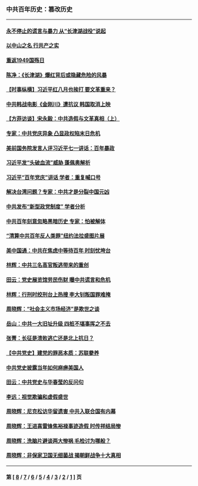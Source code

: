 ### 中共百年历史：篡改历史
---
#### [永不停止的谎言与暴力 从“长津湖战役”说起](../../pages/nf1176115/n13494094.md?07270430) 
#### [以中山之名 行共产之实](../../pages/nf1176115/n13346437.md?07270430) 
#### [重返1949国殇日](../../pages/nf1176115/n13346372.md?07270430) 
#### [陈净：《长津湖》爆红背后或隐藏危险的风暴](../../pages/nf1176115/n13314364.md?07270430) 
#### [【时事纵横】习近平红八月也挨打 要文革重来？](../../pages/nf1176115/n13231393.md?07270430) 
#### [中共韩战电影《金刚川》遭抗议 韩国取消上映](../../pages/nf1176115/n13219114.md?07270430) 
#### [【方菲访谈】宋永毅：中共造假与文革真相（上）](../../pages/nf1176115/n13200760.md?07270430) 
#### [专家：中共党庆异象 凸显政权陷末日危机](../../pages/nf1176115/n13067084.md?07270430) 
#### [美前国务院发言人评习近平七一讲话：百年暴政](../../pages/nf1176115/n13066986.md?07270430) 
#### [习近平发“头破血流”威胁 蓬佩奥解析](../../pages/nf1176115/n13063604.md?07270430) 
#### [习近平“百年党庆”讲话 学者：重复喊口号](../../pages/nf1176115/n13061411.md?07270430) 
#### [解决台湾问题？专家：中共才是分裂中国元凶](../../pages/nf1176115/n13060811.md?07270430) 
#### [中共发布“新型政党制度” 学者分析](../../pages/nf1176115/n13056354.md?07270430) 
#### [中共百年刻意忽略黑暗历史 专家：怕被解体](../../pages/nf1176115/n13056056.md?07270430) 
#### [“清算中共百年反人类罪”纽约法拉盛图片展](../../pages/nf1176115/n13052220.md?07270430) 
#### [美中国通：中共在焦虑中等待百年 时刻忧垮台](../../pages/nf1176115/n13048820.md?07270430) 
#### [林辉：中共三名高官叛逃带来的重创](../../pages/nf1176115/n13035206.md?07270430) 
#### [田云：党史展览馆劳民伤财 曝中共谎言和危机](../../pages/nf1176115/n13033900.md?07270430) 
#### [林辉：行刑时绞刑台上热搜 李大钊叛国罪难掩](../../pages/nf1176115/n13031965.md?07270430) 
#### [周晓辉：“社会主义市场经济”是欺世之谈](../../pages/nf1176115/n13024090.md?07270430) 
#### [岳山：中共一大旧址升级 四桩不堪事挥之不去](../../pages/nf1176115/n13021697.md?07270430) 
#### [张菁：长征是溃败逃亡还是北上抗日？](../../pages/nf1176115/n13020585.md?07270430) 
#### [【中共党史】建党的罪恶本质：苏联豢养](../../pages/nf1176115/n13011888.md?07270430) 
#### [中共党史披露当年如何麻痹美国人](../../pages/nf1176115/n12966400.md?07270430) 
#### [田云：中共党史与华春莹的反问句](../../pages/nf1176115/n12765178.md?07270430) 
#### [李远：视觉欺骗和虚假盛世](../../pages/nf1176115/n12993376.md?07270430) 
#### [周晓辉：尼克松访华留遗害 中共入联合国有内幕](../../pages/nf1176115/n12991422.md?07270430) 
#### [周晓辉：王进喜雷锋焦裕禄事迹造假 时传祥结局惨](../../pages/nf1176115/n12985497.md?07270430) 
#### [周晓辉：洗脑片避谈两大惨祸 毛检讨为哪般？](../../pages/nf1176115/n12971285.md?07270430) 
#### [周晓辉：非保家卫国无细菌战 揭朝鲜战争十大真相](../../pages/nf1176115/n12954161.md?07270430) 

---
#### 第 [ [8](./8.md?07270430) / [7](./7.md?07270430) / [6](./6.md?07270430) / [5](./5.md?07270430) / [4](./4.md?07270430) / [3](./3.md?07270430) / [2](./2.md?07270430) / [1](./1.md?07270430) ] 页
